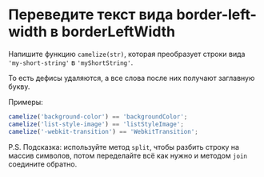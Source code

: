 # Переведите текст вида border-left-width в borderLeftWidth

Напишите функцию `camelize(str)`, которая преобразует строки вида `'my-short-string'` в `'myShortString'`.

То есть дефисы удаляются, а все слова после них получают заглавную букву.

Примеры:

```js
camelize('background-color') == 'backgroundColor';
camelize('list-style-image') == 'listStyleImage';
camelize('-webkit-transition') == 'WebkitTransition';
```

P.S. Подсказка: используйте метод `split`, чтобы разбить строку на массив символов, потом переделайте всё как нужно и методом `join` соедините обратно.
